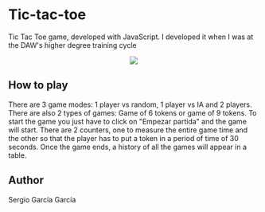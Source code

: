 # Tic-tac-toe
Tic Tac Toe game, developed with JavaScript. I developed it when I was at the DAW's higher degree training cycle

<p align="center"><img src="https://i.postimg.cc/gJb4swkm/Captura-de-pantalla-7.png"></p>

## How to play
There are 3 game modes: 1 player vs random, 1 player vs IA and 2 players. There are also 2 types of games: Game of 6 tokens or game of 9 tokens.
To start the game you just have to click on "Empezar partida" and the game will start. There are 2 counters, one to measure the entire game time
and the other so that the player has to put a token in a period of time of 30 seconds. Once the game ends, a history of all the games will appear in a table.

## Author
Sergio García García
